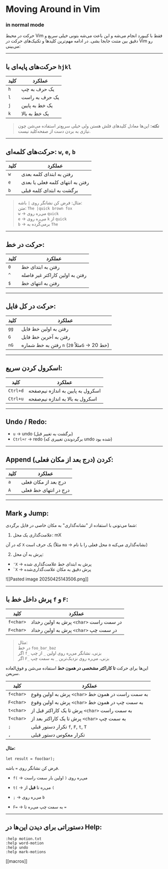 # Moving Around in Vim

### in normal mode

حرکت در محیط Vim فقط با کیبورد انجام می‌شه و این باعث می‌شه بتونی خیلی سریع و دقیق بین متنت جابجا بشی. در ادامه مهم‌ترین کلیدها و تکنیک‌های حرکت در Vim رو می‌بینی:

---

## حرکت‌های پایه‌ای با `hjkl`

| کلید | عملکرد         |
| ---- | -------------- |
| `h`  | یک حرف به چپ   |
| `l`  | یک حرف به راست |
| `j`  | یک خط به پایین |
| `k`  | یک خط به بالا  |

> **نکته:** این‌ها معادل کلیدهای فلش هستن ولی خیلی سریع‌تر استفاده می‌شن چون نیازی به بردن دست از صفحه‌کلید نیست.

---

## حرکت‌های کلمه‌ای: `w`, `e`, `b`

| کلید | عملکرد                           |
| ---- | -------------------------------- |
| `w`  | رفتن به ابتدای کلمه بعدی         |
| `e`  | رفتن به انتهای کلمه فعلی یا بعدی |
| `b`  | برگشت به ابتدای کلمه قبلی        |

> مثال: فرض کن نشانگر روی `|` باشه:  
> متن: `The |quick brown fox`  
> `w` → می‌ره روی `quick`  
> `e` → می‌ره روی `k` از `quick`  
> `b` → برمی‌گرده به `The`

---

## حرکت در خط:

| کلید | عملکرد                          |
| ---- | ------------------------------- |
| `0`  | رفتن به ابتدای خط               |
| `^`  | رفتن به اولین کاراکتر غیر فاصله |
| `$`  | رفتن به انتهای خط               |

---

## حرکت در کل فایل:

| کلید | عملکرد |
|------|--------|
| `gg` | رفتن به اولین خط فایل |
| `G`  | رفتن به آخرین خط فایل |
| `nG` | رفتن به خط شماره `n` (مثلاً `20G` → خط 20) |

---

## اسکرول کردن سریع:

| کلید     | عملکرد                             |
| -------- | ---------------------------------- |
| `Ctrl+d` | اسکرول به پایین به اندازه نیم‌صفحه |
| `Ctrl+u` | اسکرول به بالا به اندازه نیم‌صفحه  |


---
## Undo / Redo:

- `u` → undo (برگشت به تغییر قبل)
- `Ctrl+r` → redo (برگردوندن تغییری که undo شده بود)

---

## Append کردن (درج بعد از مکان فعلی):

| کلید | عملکرد                |
| ---- | --------------------- |
| `a`  | درج بعد از مکان فعلی  |
| `A`  | درج در انتهای خط فعلی |

---

## Mark و Jump:

شما می‌تونی با استفاده از "نشانه‌گذاری" به مکان خاصی در فایل برگردی:

1. علامت‌گذاری یک محل: mX

که در آن `X` یک حرف است (مثلاً `ma` → محل فعلی را با نام `a` نشانه‌گذاری می‌کنه)

2. پرش به آن محل:
- `'X` → پرش به ابتدای خط علامت‌گذاری شده
- `` `X `` → پرش دقیق به مکان علامت‌گذاری‌شده

![[Pasted image 20250425143506.png]]

---

## پرش داخل خط با `f` و `F`:

| کلید      | عملکرد                                  |
| --------- | --------------------------------------- |
| `f<char>` | پرش به اولین رخداد `<char>` در سمت راست |
| `F<char>` | پرش به اولین رخداد `<char>` در سمت چپ   |

> مثال:  
> در خط `foo_bar_baz`  
> اگر `f_` بزنی، نشانگر می‌ره روی اولین `_` از چپ  
> اگر `F_` بزنی، می‌ره روی نزدیک‌ترین `_` به سمت چپ


این‌ها برای حرکت **تا کاراکتر مشخصی در همون خط** استفاده می‌شن و فوق‌العاده سریعن.

|کلید|عملکرد|
|---|---|
|`f<char>`|پرش به اولین وقوع `<char>` به سمت راست در همون خط|
|`F<char>`|پرش به اولین وقوع `<char>` به سمت چپ در همون خط|
|`t<char>`|پرش تا یک کاراکتر قبل از `<char>` به سمت راست|
|`T<char>`|پرش تا یک کاراکتر بعد از `<char>` به سمت چپ|
|`;`|تکرار دستور قبلی `f`, `F`, `t`, `T`|
|`,`|تکرار معکوس دستور قبلی|

#### مثال:

`let result = foo(bar);`

فرض کن نشانگر روی `=` باشه.

- `f(` → می‌ره روی `(` اولین بار سمت راست
    
- `t(` → می‌ره تا **قبل** از `(`
    
- `;` → می‌ره روی `b`
    
- `F=` → به سمت چپ می‌ره تا `=`

---

## دستوراتی برای دیدن این‌ها در Help:

```
:help motion.txt 
:help word-motion 
:help undo 
:help mark-motions
```

[[macros]]
